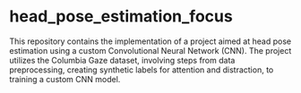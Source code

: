 # head_pose_estimation_focus
This repository contains the implementation of a project aimed at head pose estimation using a custom Convolutional Neural Network (CNN). The project utilizes the Columbia Gaze dataset, involving steps from data preprocessing, creating synthetic labels for attention and distraction, to training a custom CNN model.
